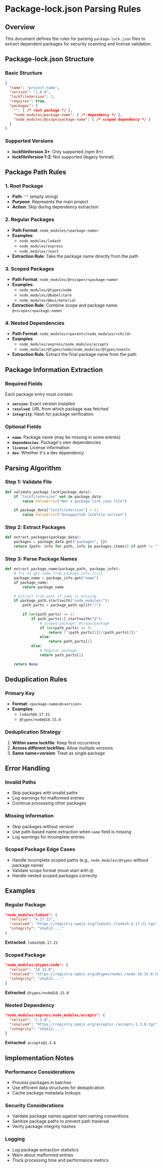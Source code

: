 # Package-lock.json Parsing Rules

## Overview

This document defines the rules for parsing `package-lock.json` files to extract dependent packages for security scanning and license validation.

## Package-lock.json Structure

### Basic Structure
```json
{
  "name": "project-name",
  "version": "1.0.0",
  "lockfileVersion": 3,
  "requires": true,
  "packages": {
    "": { /* root package */ },
    "node_modules/package-name": { /* dependency */ },
    "node_modules/@scope/package-name": { /* scoped dependency */ }
  }
}
```

### Supported Versions
- **lockfileVersion 3+**: Only supported (npm 8+)
- **lockfileVersion 1-2**: Not supported (legacy format)

## Package Path Rules

### 1. Root Package
- **Path**: `""` (empty string)
- **Purpose**: Represents the main project
- **Action**: Skip during dependency extraction

### 2. Regular Packages
- **Path Format**: `node_modules/<package-name>`
- **Examples**:
  - `node_modules/lodash`
  - `node_modules/express`
  - `node_modules/react`
- **Extraction Rule**: Take the package name directly from the path

### 3. Scoped Packages
- **Path Format**: `node_modules/@<scope>/<package-name>`
- **Examples**:
  - `node_modules/@types/node`
  - `node_modules/@babel/core`
  - `node_modules/@mui/material`
- **Extraction Rule**: Combine scope and package name: `@<scope>/<package-name>`

### 4. Nested Dependencies
- **Path Format**: `node_modules/<parent>/node_modules/<child>`
- **Examples**:
  - `node_modules/express/node_modules/accepts`
  - `node_modules/@types/node/node_modules/@types/events`
- **Extraction Rule**: Extract the final package name from the path

## Package Information Extraction

### Required Fields
Each package entry must contain:
- **`version`**: Exact version installed
- **`resolved`**: URL from which package was fetched
- **`integrity`**: Hash for package verification

### Optional Fields
- **`name`**: Package name (may be missing in some entries)
- **`dependencies`**: Package's own dependencies
- **`license`**: License information
- **`dev`**: Whether it's a dev dependency

## Parsing Algorithm

### Step 1: Validate File
```python
def validate_package_lock(package_data):
    if "lockfileVersion" not in package_data:
        raise ValueError("Not a package-lock.json file")
    
    if package_data["lockfileVersion"] < 3:
        raise ValueError("Unsupported lockfile version")
```

### Step 2: Extract Packages
```python
def extract_packages(package_data):
    packages = package_data.get("packages", {})
    return {path: info for path, info in packages.items() if path != ""}
```

### Step 3: Parse Package Names
```python
def extract_package_name(package_path, package_info):
    # Try to get name from package info first
    package_name = package_info.get("name")
    if package_name:
        return package_name
    
    # Extract from path if name is missing
    if package_path.startswith("node_modules/"):
        path_parts = package_path.split("/")
        
        if len(path_parts) >= 2:
            if path_parts[1].startswith("@"):
                # Scoped package: @scope/package
                if len(path_parts) >= 3:
                    return f"{path_parts[1]}/{path_parts[2]}"
                else:
                    return path_parts[1]
            else:
                # Regular package
                return path_parts[1]
    
    return None
```

## Deduplication Rules

### Primary Key
- **Format**: `<package-name>@<version>`
- **Examples**:
  - `lodash@4.17.21`
  - `@types/node@18.15.0`

### Deduplication Strategy
1. **Within same lockfile**: Keep first occurrence
2. **Across different lockfiles**: Allow multiple versions
3. **Same name+version**: Treat as single package

## Error Handling

### Invalid Paths
- Skip packages with invalid paths
- Log warnings for malformed entries
- Continue processing other packages

### Missing Information
- Skip packages without version
- Use path-based name extraction when `name` field is missing
- Log warnings for incomplete entries

### Scoped Package Edge Cases
- Handle incomplete scoped paths (e.g., `node_modules/@types` without package name)
- Validate scope format (must start with `@`)
- Handle nested scoped packages correctly

## Examples

### Regular Package
```json
"node_modules/lodash": {
  "version": "4.17.21",
  "resolved": "https://registry.npmjs.org/lodash/-/lodash-4.17.21.tgz",
  "integrity": "sha512-..."
}
```
**Extracted**: `lodash@4.17.21`

### Scoped Package
```json
"node_modules/@types/node": {
  "version": "18.15.0",
  "resolved": "https://registry.npmjs.org/@types/node/-/node-18.15.0.tgz",
  "integrity": "sha512-..."
}
```
**Extracted**: `@types/node@18.15.0`

### Nested Dependency
```json
"node_modules/express/node_modules/accepts": {
  "version": "1.3.8",
  "resolved": "https://registry.npmjs.org/accepts/-/accepts-1.3.8.tgz",
  "integrity": "sha512-..."
}
```
**Extracted**: `accepts@1.3.8`

## Implementation Notes

### Performance Considerations
- Process packages in batches
- Use efficient data structures for deduplication
- Cache package metadata lookups

### Security Considerations
- Validate package names against npm naming conventions
- Sanitize package paths to prevent path traversal
- Verify package integrity hashes

### Logging
- Log package extraction statistics
- Warn about malformed entries
- Track processing time and performance metrics
